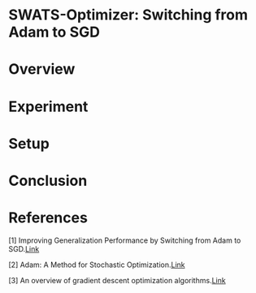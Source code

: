 # SWATS-Optimizer: Switching from Adam to SGD


# Overview

# Experiment

# Setup

# Conclusion

# References 

<a id="1">[1]</a> 
Improving Generalization Performance by Switching from Adam to SGD.<a href="
https://doi.org/10.48550/arXiv.1712.07628
">Link</a>

<a id="2">[2]</a> 
Adam: A Method for Stochastic Optimization.<a href="
https://doi.org/10.48550/arXiv.1412.6980
">Link</a>

<a id="3">[3]</a> 
An overview of gradient descent optimization
algorithms.<a href="
https://arxiv.org/pdf/1609.04747.pdf
">Link</a>